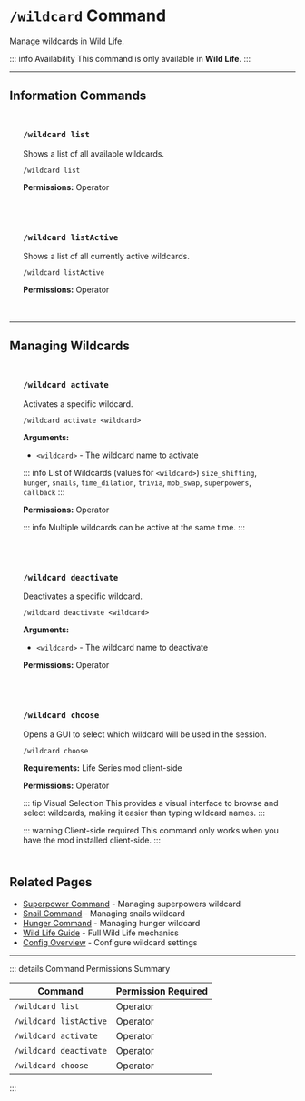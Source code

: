 #  `/wildcard` Command

Manage wildcards in Wild Life.

::: info Availability
This command is only available in **Wild Life**.
:::

---

## Information Commands

<div class="command-block">

### `/wildcard list`

Shows a list of all available wildcards.

```
/wildcard list
```

**Permissions:** Operator

</div>

<div class="command-block">

### `/wildcard listActive`

Shows a list of all currently active wildcards.

```
/wildcard listActive
```

**Permissions:** Operator

</div>

---

## Managing Wildcards

<div class="command-block">

### `/wildcard activate`

Activates a specific wildcard.

```
/wildcard activate <wildcard>
```

**Arguments:**
- `<wildcard>` - The wildcard name to activate

::: info List of Wildcards (values for `<wildcard>`)
`size_shifting`, `hunger`, `snails`, `time_dilation`, `trivia`, `mob_swap`, `superpowers`, `callback`
:::

**Permissions:** Operator

::: info
Multiple wildcards can be active at the same time.
:::

</div>

<div class="command-block">

### `/wildcard deactivate`

Deactivates a specific wildcard.

```
/wildcard deactivate <wildcard>
```

**Arguments:**
- `<wildcard>` - The wildcard name to deactivate

**Permissions:** Operator

</div>

<div class="command-block">

### `/wildcard choose`

Opens a GUI to select which wildcard will be used in the session.

```
/wildcard choose
```

**Requirements:** Life Series mod client-side

**Permissions:** Operator

::: tip Visual Selection
This provides a visual interface to browse and select wildcards, making it easier than typing wildcard names.
:::

::: warning Client-side required
This command only works when you have the mod installed client-side.
:::

</div>


## Related Pages

- [Superpower Command](/commands/detailed/superpower) - Managing superpowers wildcard
- [Snail Command](/commands/detailed/snail) - Managing snails wildcard
- [Hunger Command](/commands/detailed/hunger) - Managing hunger wildcard
- [Wild Life Guide](/seasons/wild-life) - Full Wild Life mechanics
- [Config Overview](/config/overview) - Configure wildcard settings

---

::: details Command Permissions Summary

| Command                        | Permission Required |
|--------------------------------|---------------------|
| `/wildcard list`               | Operator            |
| `/wildcard listActive`         | Operator            |
| `/wildcard activate`           | Operator            |
| `/wildcard deactivate`         | Operator            |
| `/wildcard choose`             | Operator            |
:::

<style scoped>
.command-block {
  background: var(--vp-c-bg-soft);
  border: 1px solid var(--vp-c-divider);
  border-radius: 8px;
  padding: 1.5rem;
  margin: 1.5rem 0;
}

.command-block h3 {
  margin-top: 0;
  color: var(--vp-c-brand-1);
  font-family: var(--vp-font-family-mono);
}

.command-block > *:last-child {
  margin-bottom: 0;
}
</style>